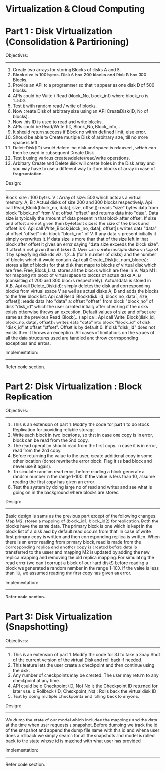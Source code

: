 Virtualization & Cloud Computing
================================

Part 1 : Disk Virtualization (Consolidation &  Partirioning)
============================================================
Objectives:
___________
1. Create two arrays for storing Blocks of disks A and B.
2. Block size is 100 bytes. Disk A has 200 blocks and Disk B has 300 Blocks.
3. Provide an API to a programmer so that it appear as one disk D of 500 blocks.
4. APIs could be Write / Read (block_No, block_inf) where block_no is 1..500.
5. Test it with random read / write of blocks.
6. Now create Disk of arbitrary size using an API CreateDisk(ID, No of blocks).
7. Now this ID is used to read and write blocks.
8. APIs could be Read/Write (ID, Block_No, Block_info,).
9. It should return success if Block no within defined limit, else error.
10. Should be able to Create multiple Disk of arbitrary size, till no more space is left.
11. DeleteDisk(ID) would delete the disk and space is released , which can then be used in subsequent Create Disk.
12. Test it using various creates/delete/read/write operations.
13. Arbitrary Create and Delete disk will create holes in the Disk array and you may have to use a different way to store blocks of array in case of fragmentation.

Design:
_______
Block_size : 100 bytes.
V : Array of size: 500 which acts as a virtual memory.
A, B : Actual disks of size 200 and 300 blocks respectively.
Api call Read_Block(block_no, data[, size, offset]): reads "size" bytes data from block "block_no" from V at offset "offset" and returns data into "data". Data size is typically the amount of data present in that block after offset. If size and offset are not given then bydefault size is the size of the block and offset is 0.
Api call Write_Block(block_no, data[, offset]): writes data "data" at offset "offset" into block "block_no" of V. If any data is present initially it simply overwrites it. If data size is more than that of the size left in that block after offset it gives an error saying "data size exceeds the block size". If offset is not given then it takes 0.
User can create multiple disks on top of it by specyfying disk ids viz. 1,2...k (for k number of disks) and the number of blocks which it would contain.
Api call Create_Disk(id, num_blocks): stores a list of blocks for that disk that maps to blocks of virtual disk which are free.
Free_Block_List: stores all the blocks which are free in V.
Map M1 : for mapping ith block of virtual space to blocks of actual disks A, B (consisting of 200 and 300 blocks respectively).
Actual data is stored in A,B.
Api call Delete_Disk(id): simply deletes the disk and corresponding blocks from virtual space V as well as actual disks A, B and adds the blocks to the free block list.
Api call Read_Block(disk_id, block_no, data[, size, offset]): reads data into "data" at offset "offset" from  block "block_no" of disk "disk_id" which the user created intially after checking if the disks exists otherwise throws an exception. Default values of size and offset are same as the previous Read_Block(...) api call.
Api call Write_Block(disk_id, block_no, data[, offset]): writes data "data" into block "block_id" of disk "disk_id" at offset "offset". Offset is by default 0. If disk "disk_id" does not exists then it throws an exception.
All cases of limitations on the values of all the data structures used are handled and throw corresponding exceptions and errors.

Implementation:
_______________
Refer code section.

Part 2: Disk Virtualization : Block Replication
===============================================

Objectives:
___________

1. This is an extension of part 1. Modify the code for part 1 to do Block Replication for providing reliable storage
2. Write each block in two locations, so that in case one copy is in error, block can be read from the 2nd copy.
3. The read operation should read from the first copy. In case it is in error, read from the 2nd copy.
4. Before returning the value to the user, create additional copy in some other location (donot rewrite the error block. Flag it as bad block and never use it again).
5. To simulate random read error, before reading a block generate a random number in the range 1-100. If the value is less than 10, assume reading the first copy has given an error.
6. Test the system by doing large no of read and writes and see what is going on in the background where blocks are stored.

Design:
_______
Basic design is same as the previous part except of the following changes.
Map M2: stores a mapping of (block_id1, block_id2) for replication. Both the blocks have the same data.
The primary block is one which is kept in the block list of a disk and by default read occurs from that.
In case of write first primary copy is written and then corresponding replica is written.
When there is an error reading from primary block, read is made from the corresponding replica and another copy is created before data is transferred to the useer and mapping M2 is updated by adding the new replica mapping and removing the old replica mapping.
For simulating the read error (we can't corrupt a block of our hard disk!) before reading a block we generated a random number in the range 1-100. If the value is less than 10, we assumed reading the first copy has given an error.

Implementation:
_______________
Refer code section.

Part 3: Disk Virtualization (Snapshotting)
==========================================

Objectives:
___________

1. This is an extension of part 1. Modify the code for 3.1 to take a Snap Shot of the current version of the virtual Disk and roll back if needed.
2. This feature lets the user create a checkpoint and then continue using the disk.
3. Any number of checkpoints may be created. The user may return to any checkpoint at any time.
4. API could be
  o Checkpoint (ID, No) No is the Checkpoint ID returned for later use.
  o Rollback (ID, Checkpoint_No) : Rolls back the virtual disk ID
5. Test by doing multiple checkpoints and rolling back to anyone.

Design:
_______
We dump the state of our model which includes the mappings and the data at the time when user requests a snapshot. Before dumping we track the id of the snapshot and append the dump file name with this id and whena user does a rollback we simply search for all the snapshots and model is rolled back to the state whose id is matched with what user has provided.

Implementation:
_______________
Refer code section.